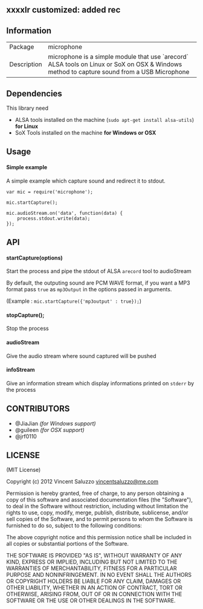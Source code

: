 ## xxxxlr customized: added rec

## Information

<table>
<tr> 
<td>Package</td><td>microphone</td>
</tr>
<tr>
<td>Description</td>
<td>microphone is a simple module that use `arecord` ALSA tools on Linux or SoX on OSX & Windows method to capture sound from a USB Microphone</td>
</tr>
</table>

## Dependencies

This library need

* ALSA tools installed on the machine (`sudo apt-get install alsa-utils`) **for Linux**
* SoX Tools installed on the machine **for Windows or OSX**

## Usage

#### Simple example

A simple example which capture sound and redirect it to stdout.

    var mic = require('microphone');
    
    mic.startCapture();
    
    mic.audioStream.on('data', function(data) {
        process.stdout.write(data);
    });

## API

#### startCapture(options)

Start the process and pipe the stdout of ALSA `arecord` tool to audioStream

By default, the outputing sound are PCM WAVE format, if you want a MP3 format 
pass `true` as `mp3Output` in the options passed in arguments. 

(Example : `mic.startCapture({'mp3output' : true});`)

#### stopCapture();

Stop the process 

#### audioStream

Give the audio stream where sound captured will be pushed

#### infoStream

Give an information stream which display informations printed on `stderr` by the process

## CONTRIBUTORS

* @JiaJian *(for Windows support)*
* @guileen *(for OSX support)*
* @jrf0110


## LICENSE

(MIT License)

Copyright (c) 2012 Vincent Saluzzo <vincentsaluzzo@me.com>

Permission is hereby granted, free of charge, to any person obtaining
a copy of this software and associated documentation files (the
"Software"), to deal in the Software without restriction, including
without limitation the rights to use, copy, modify, merge, publish,
distribute, sublicense, and/or sell copies of the Software, and to
permit persons to whom the Software is furnished to do so, subject to
the following conditions:

The above copyright notice and this permission notice shall be
included in all copies or substantial portions of the Software.

THE SOFTWARE IS PROVIDED "AS IS", WITHOUT WARRANTY OF ANY KIND,
EXPRESS OR IMPLIED, INCLUDING BUT NOT LIMITED TO THE WARRANTIES OF
MERCHANTABILITY, FITNESS FOR A PARTICULAR PURPOSE AND
NONINFRINGEMENT. IN NO EVENT SHALL THE AUTHORS OR COPYRIGHT HOLDERS BE
LIABLE FOR ANY CLAIM, DAMAGES OR OTHER LIABILITY, WHETHER IN AN ACTION
OF CONTRACT, TORT OR OTHERWISE, ARISING FROM, OUT OF OR IN CONNECTION
WITH THE SOFTWARE OR THE USE OR OTHER DEALINGS IN THE SOFTWARE.
